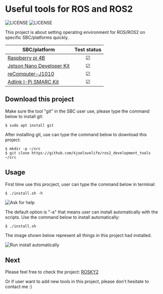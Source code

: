 # Useful tools for ROS and ROS2
![LICENSE](https://img.shields.io/badge/license-Apache%202.0-blue)
![LICENSE](https://img.shields.io/badge/version-v1.0.0-success)


This project is about setting operating environment for ROS/ROS2 on specific SBC/platforms quickly. 


| SBC/platform | Test status |
| ------------ |:-----------:|
| [Raspberry pi 4B](https://www.icshop.com.tw/product-page.php?27538)                                 |   &#9745;   |
| [Jetson Nano Developer Kit](https://www.icshop.com.tw/product-page.php?27812)                       |   &#9745;   |
| [reComputer-J1010](https://www.icshop.com.tw/product-page.php?28703)                                |   &#9745;   |
| [Adlink I-Pi SMARC Kit](https://www.adlinktech.com/en/ipi-smarc-devkit-for-industrial-applications) |   &#9745;   |


## Download this project

Make sure the tool "git" in the SBC user use, please type the command below to install git:

```bash=
$ sudo apt install git
```

After installing git, use can type the command below to download this project:

```bash=
$ mkdir -p ~/src
$ git clone https://github.com/kjoelovelife/ros2_development_tools ~/src
```


## Usage

First time use this procject, user can type the command below in terminal:

```bash=
$ ./install.sh -h
```

![Ask for help](https://i.imgur.com/Zu2394V.png)

The default option is "-a" that means user can install automatically with the scripts. Use the command below to install automatically:

```bash=
$ ./install.sh
```

The image shown below represent all things in this project had installed.

![Run install automatically](https://i.imgur.com/xefaTH1.png)




## Next

Please feel free to check the project: [ROSKY2](https://github.com/CIRCUSPi/ROSKY2/wiki)

Or if user want to add new tools in this project, please don't 
hesitate to contact me :)





